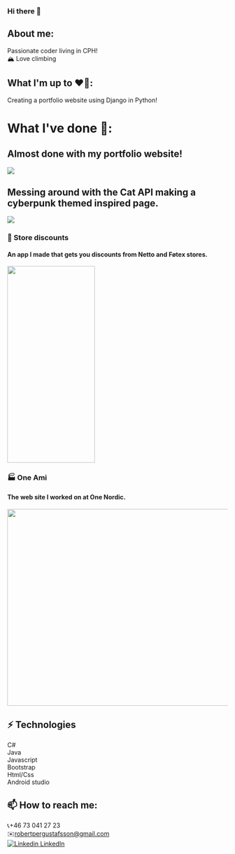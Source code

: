 ### Hi there 👋  

## About me:  
Passionate coder living in CPH!  
🏔️ Love climbing  

## What I'm up to ❤️‍🔥:  
Creating a portfolio website using Django in Python!

# What I've done 🍇:  
## Almost done with my portfolio website!
<img src="https://i.imgur.com/T17PJBc.png">

## Messing around with the Cat API making a cyberpunk themed inspired page.
<img src="https://i.imgur.com/dnq5e35.png">

### 🏪 Store discounts   
#### An app I made that gets you discounts from Netto and Føtex stores.
<img src="https://i.imgur.com/2szLEcW.jpg" width="200" height="450">  

### 🏭 One Ami  
#### The web site I worked on at One Nordic.
<img src="https://i.imgur.com/RYUpuvn.png" width="900" height="450">  


## ⚡ Technologies
C#  
Java   
Javascript  
Bootstrap  
Html/Css  
Android studio  

  
## 📫 How to reach me:   
📞+46 73 041 27 23  
✉️robertpergustafsson@gmail.com   
[![Linkedin](https://i.stack.imgur.com/gVE0j.png) LinkedIn](https://www.linkedin.com/in/robert-gustafsson-bba35b1ba/)
&nbsp;


<!--
**carrotunderscore/carrotunderscore** is a ✨ _special_ ✨ repository because its `README.md` (this file) appears on your GitHub profile.

Here are some ideas to get you started:

- 🔭 I’m currently working on ...
- 🌱 I’m currently learning ...
- 👯 I’m looking to collaborate on ...
- 🤔 I’m looking for help with ...
- 💬 Ask me about ...
- 📫 How to reach me: ...
- 😄 Pronouns: ...
- ⚡ Fun fact: ...
-->
